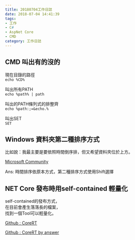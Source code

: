 ```yaml
---
title: 20180704工作日誌
date: 2018-07-04 14:41:39
tags:
- 工作
- C#
- AspNet Core
- CMD
category: 工作日誌
---
```

## CMD 叫出有的沒的 ##

現在目錄的路徑  
`echo %CD%`

叫出所有PATH  
`echo %path% | path`

叫出的PATH條列式的排整齊  
`echo %path:;=&echo.%`

叫出SET  
`SET`

## Windows 資料夾第二種排序方式 ##

比如說：我最主要是要依照時間倒序排，但又希望資料夾位於上方。

[Microsoft Community](
https://answers.microsoft.com/en-us/windows/forum/windows_10-files-winpc/sort-files-by-date-with-folders-on-top/820aa6c6-ddf2-4ca5-b401-75b71103bfdb)

Ans: 時間排序依原本方式，第二種排序方式使用Shift選擇

## NET Core 發布時用self-contained 輕量化 ##

self-contained的發布方式，  
在目前會產生落落長的檔案，  
找到一個Tool可以輕量化。

[Github : CoreRT](https://github.com/dotnet/corert)

[Github : CoreRT by answer](https://github.com/dotnet/cli/issues/7737)
